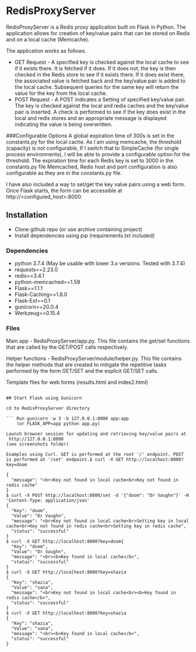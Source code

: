 # RedisProxyServer

RedisProxyServer is a Redis proxy application built on Flask in Python. The application allows for creation of key/value pairs that can be stored on Redis and on a local cache (Memcache). 

The application works as follows.
* GET Request - A specified key is checked against the local cache to see if it exists there. It is fetched if it does. If it does not, the key is then checked in the Redis store to see if it exists there. If it does exist there, the associated value is fetched back and the key/value pair is added to the local cache. Subsequent queries for the same key will return the value for the key from the local cache.
* POST Request - A POST indicates a Setting of specified key/value pair. The key is checked against the local and redis caches and the key/value pair is inserted. A check is performed to see if the key does exist in the local and redis stores and an appropriate message is displayed indicating the value is being overwritten.

###Configurable Options
A global expiration time of 300s is set in the constants.py for the local cache. As I am using memcache, the threshold
 (capacity) is not configurable, If I switch that to SimpleCache (for single process environments), I will be
  able to provide a configurable option for the threshold.
The expiration time for each Redis key is set to 3000 in the constants.py file
Memcached, Redis host and port configuration is also configurable as they are in the constants.py file.

I have also included a way to set/get the key value pairs using a web form. Once Flask starts, the form can be accessible at http://<configured_host>:8000
 
## Installation

* Clone github repo (or use archive containing project)
* Install dependencies using pip (requirements.txt included)


### Dependencies
- python 3.7.4 (May be usable with lower 3.x versions. Tested with 3.7.4)
- requests==2.23.0
- redis==3.4.1
- python-memcached==1.59
- Flask==1.1.1
- Flask-Caching==1.8.0
- Flask-Ext==0.1
- gunicorn==20.0.4
- Werkzeug==0.15.4

### Files
Main app - RedisProxyServer/app.py. This file contains the get/set functions that are called by the GET/POST calls respectively.

Helper functions - RedisProxyServer/module/helper.py. This file contains the helper methods that are created to mitigate the repetitive tasks performed by the form GET/SET and the explicit GET/SET calls.

Template files for web forms (results.html and index2.html)

```

## Start Flask using Gunicorn

cd to RedisProxyServer directory

``` Run gunicorn -w 3 -b 127.0.0.1:8000 app:app
    (or FLASK_APP=app python app.py)

Launch browser session for updating and retrieving key/value pairs at
 http://127.0.0.1:8000
(see screenshots folder)

Examples using Curl. GET is performed at the root '/' endpoint. POST is performed at '/set' endpoint.$ curl -X GET http://localhost:8000?key=doom

{
  "message": "<br>Key not found in local cache<br>Key not found in redis cache"
}
$ curl -X POST http://localhost:8000/set -d '{"doom": "Dr Vaughn"}' -H 'Content-Type: application/json'
{
  "Key": "doom", 
  "Value": "Dr Vaughn", 
  "message": "<br>Key not found in local cache<br>Setting key in local cache<br>Key not found in redis cache<br>Setting key in redis cache", 
  "status": "successful"
}
$ curl -X GET http://localhost:8000?key=doom{
  "Key": "doom", 
  "Value": "Dr Vaughn", 
  "message": "<br><b>Key found in local cache</b>", 
  "status": "successful"
}
$ curl -X GET http://localhost:8000?key=shazia
{
  "Key": "shazia", 
  "Value": "sana", 
  "message": "<br>Key not found in local cache<br><b>Key found in redis cache</b>", 
  "status": "successful"
}
$ curl -X GET http://localhost:8000?key=shazia
{
  "Key": "shazia", 
  "Value": "sana", 
  "message": "<br><b>Key found in local cache</b>", 
  "status": "successful"
}
```